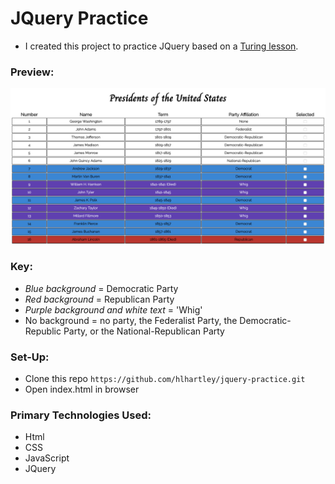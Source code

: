# JQuery Practice
- I created this project to practice JQuery based on a [Turing lesson](http://frontend.turing.io/lessons/module-1/introduction-to-jquery.html). 

### Preview:
![Screenshot](jqueryss.png)

### Key:
- *Blue background* = Democratic Party
- *Red background* = Republican Party
- *Purple background and white text* = 'Whig'
- No background = no party, the Federalist Party, the Democratic-Republic Party, or the National-Republican Party

### Set-Up:
* Clone this repo `https://github.com/hlhartley/jquery-practice.git`
* Open index.html in browser

### Primary Technologies Used:
* Html
* CSS
* JavaScript
* JQuery
